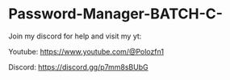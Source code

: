 # Password-Manager-BATCH-C-

Join my discord for help and visit my yt:

Youtube: https://www.youtube.com/@Polozfn1

Discord: https://discord.gg/p7mm8sBUbG
